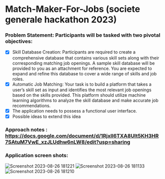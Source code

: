 # Match-Maker-For-Jobs (societe generale hackathon 2023)

### Problem Statement: Participants will be tasked with two pivotal objectives:
- [X] Skill Database Creation: Participants are required to create a comprehensive database that contains various skill sets along with their corresponding matching job openings. A sample skill database will be provided to you as an attachment for reference. You are expected to expand and refine this database to cover a wide range of skills and job roles.
- [X] Automatic Job Matching: Your task is to build a platform that takes a user’s skill set as input and identifies the most relevant job openings based on the skills provided. This platform should utilize machine learning algorithms to analyze the skill database and make accurate job recommendations.
- [X] The application needs to possess a functional user interface.
- [X] Possible ideas to extend this idea

### Approach notes : https://docs.google.com/document/d/1Rjxll6TXA8Ult5KH3HR7SAtuM7VwE_xzJLUdhw6nLW8/edit?usp=sharing

### Application screen shots:
![Screenshot 2023-08-26 181221](https://github.com/mathanamathav/Matching_Job_Openings/assets/62739618/8e811f74-301b-4a7c-9b92-90ed649829f1)
![Screenshot 2023-08-26 181133](https://github.com/mathanamathav/Matching_Job_Openings/assets/62739618/c03470ed-74a2-4f30-940a-f5cbf234669c)
![Screenshot 2023-08-26 181210](https://github.com/mathanamathav/Matching_Job_Openings/assets/62739618/e8c4f59c-6776-436c-afba-48c159aba72c)
